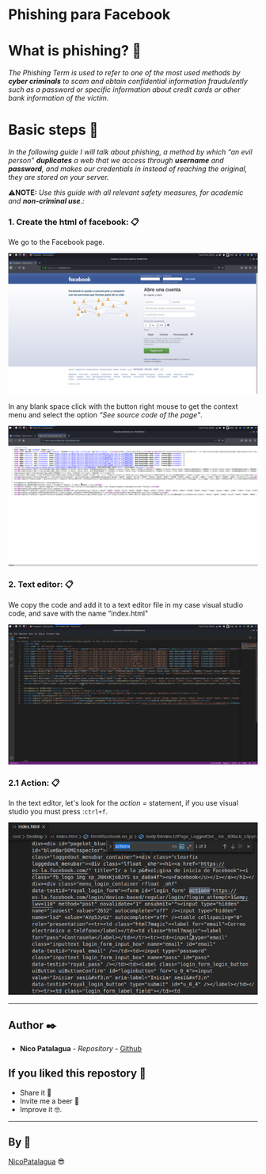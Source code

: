 # Phishing para Facebook

# What is phishing? 🤔
_The Phishing Term is used to refer to one of the most used methods by **cyber criminals** to scam and obtain confidential information fraudulently such as a password or specific information about credit cards or other bank information of the victim._

# Basic steps 📖
_In the following guide I will talk about phishing, a method by which “an evil person” **duplicates** a
web that we access through **username** and **password**, and makes our credentials in
instead of reaching the original, they are stored on your server._

⚠**NOTE:** _Use this guide with all relevant safety measures, for academic and **non-criminal use**.:_

### 1. Create the html of facebook: 📋

 We go to the Facebook page.
 
  ![Image](images/facebook.png)
  
 In any blank space click with the button right mouse to get the context menu and select the option _“See source code of the page"_.
 
 ![Image](images/codigoFuente.png)
 
### 2. Text editor: 📋
We copy the code and add it to a text editor file in my case visual studio code, and save with the name “index.html"

![Image](images/index.png)

### 2.1 Action: 📋
In the text editor, let's look for the _action =_ statement, if you use visual studio you must press :```ctrl+f```.

![Image](images/action.png)

---

## Author ✒️

* **Nico Patalagua** - *Repository* - [Github](https://github.com/NicoPatalagua)

## If you liked this repostory 🎁
* Share it 📢
* Invite me a beer 🍺  
* Improve it 🤓.

---
## By 📌
[NicoPatalagua](https://www.instagram.com/nicopatalagua/) 😎
